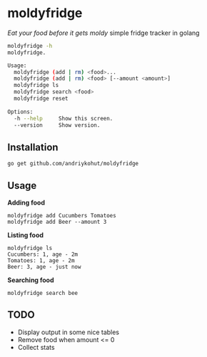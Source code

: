 moldyfridge
===========

*Eat your food before it gets moldy*
simple fridge tracker in golang

```bash
moldyfridge -h
moldyfridge.

Usage:
  moldyfridge (add | rm) <food>...
  moldyfridge (add | rm) <food> [--amount <amount>]
  moldyfridge ls
  moldyfridge search <food>
  moldyfridge reset
  
Options:
  -h --help     Show this screen.
  --version     Show version.
```

## Installation
`go get github.com/andriykohut/moldyfridge`

## Usage
**Adding food**
```
moldyfridge add Cucumbers Tomatoes
moldyfridge add Beer --amount 3
```
**Listing food**
```
moldyfridge ls
Cucumbers: 1, age - 2m
Tomatoes: 1, age - 2m
Beer: 3, age - just now
```
**Searching food**
```
moldyfridge search bee
```

## TODO
- Display output in some nice tables
- Remove food when amount <= 0
- Collect stats
